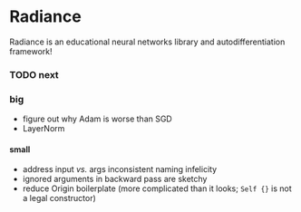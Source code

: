 # Radiance

Radiance is an educational neural networks library and autodifferentiation framework!

### TODO next

### big

 * figure out why Adam is worse than SGD
 * LayerNorm

#### small

 * address input _vs._ args inconsistent naming infelicity
 * ignored arguments in backward pass are sketchy
 * reduce Origin boilerplate (more complicated than it looks; `Self {}` is not a legal constructor)
